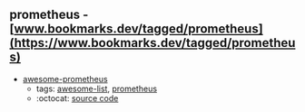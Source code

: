 prometheus - [www.bookmarks.dev/tagged/prometheus](https://www.bookmarks.dev/tagged/prometheus)
---
* [awesome-prometheus](https://github.com/roaldnefs/awesome-prometheus#readme)
    * tags: [awesome-list](../tagged/awesome-list.md), [prometheus](../tagged/prometheus.md)
    * :octocat: [source code](https://github.com/roaldnefs/awesome-prometheus#readme)
